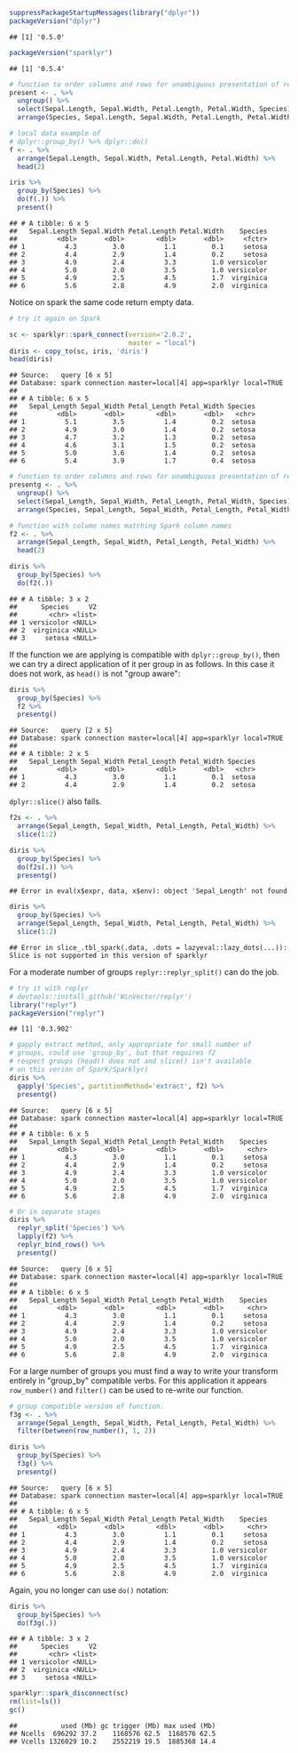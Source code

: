<!-- README.md is generated from README.Rmd. Please edit that file -->
``` r
suppressPackageStartupMessages(library("dplyr"))
packageVersion("dplyr")
```

    ## [1] '0.5.0'

``` r
packageVersion("sparklyr")
```

    ## [1] '0.5.4'

``` r
# function to order columns and rows for unambiguous presentation of results
present <- . %>%
  ungroup() %>%
  select(Sepal.Length, Sepal.Width, Petal.Length, Petal.Width, Species) %>%
  arrange(Species, Sepal.Length, Sepal.Width, Petal.Length, Petal.Width)

# local data example of 
# dplyr::group_by() %>% dplyr::do()
f <- . %>% 
  arrange(Sepal.Length, Sepal.Width, Petal.Length, Petal.Width) %>%
  head(2)

iris %>% 
  group_by(Species) %>% 
  do(f(.)) %>% 
  present()
```

    ## # A tibble: 6 x 5
    ##   Sepal.Length Sepal.Width Petal.Length Petal.Width    Species
    ##          <dbl>       <dbl>        <dbl>       <dbl>     <fctr>
    ## 1          4.3         3.0          1.1         0.1     setosa
    ## 2          4.4         2.9          1.4         0.2     setosa
    ## 3          4.9         2.4          3.3         1.0 versicolor
    ## 4          5.0         2.0          3.5         1.0 versicolor
    ## 5          4.9         2.5          4.5         1.7  virginica
    ## 6          5.6         2.8          4.9         2.0  virginica

Notice on spark the same code return empty data.

``` r
# try it again on Spark

sc <- sparklyr::spark_connect(version='2.0.2', 
                              master = "local")
diris <- copy_to(sc, iris, 'diris')
head(diris)
```

    ## Source:   query [6 x 5]
    ## Database: spark connection master=local[4] app=sparklyr local=TRUE
    ## 
    ## # A tibble: 6 x 5
    ##   Sepal_Length Sepal_Width Petal_Length Petal_Width Species
    ##          <dbl>       <dbl>        <dbl>       <dbl>   <chr>
    ## 1          5.1         3.5          1.4         0.2  setosa
    ## 2          4.9         3.0          1.4         0.2  setosa
    ## 3          4.7         3.2          1.3         0.2  setosa
    ## 4          4.6         3.1          1.5         0.2  setosa
    ## 5          5.0         3.6          1.4         0.2  setosa
    ## 6          5.4         3.9          1.7         0.4  setosa

``` r
# function to order columns and rows for unambiguous presentation of results
presentg <- . %>%
  ungroup() %>%
  select(Sepal_Length, Sepal_Width, Petal_Length, Petal_Width, Species) %>%
  arrange(Species, Sepal_Length, Sepal_Width, Petal_Length, Petal_Width)

# function with column names matching Spark column names
f2 <- . %>% 
  arrange(Sepal_Length, Sepal_Width, Petal_Length, Petal_Width) %>%
  head(2)

diris %>% 
  group_by(Species) %>% 
  do(f2(.))
```

    ## # A tibble: 3 x 2
    ##      Species     V2
    ##        <chr> <list>
    ## 1 versicolor <NULL>
    ## 2  virginica <NULL>
    ## 3     setosa <NULL>

If the function we are applying is compatible with `dplyr::group_by()`, then we can try a direct application of it per group in as follows. In this case it does not work, as `head()` is not "group aware":

``` r
diris %>%
  group_by(Species) %>%
  f2 %>%
  presentg()
```

    ## Source:   query [2 x 5]
    ## Database: spark connection master=local[4] app=sparklyr local=TRUE
    ## 
    ## # A tibble: 2 x 5
    ##   Sepal_Length Sepal_Width Petal_Length Petal_Width Species
    ##          <dbl>       <dbl>        <dbl>       <dbl>   <chr>
    ## 1          4.3         3.0          1.1         0.1  setosa
    ## 2          4.4         2.9          1.4         0.2  setosa

`dplyr::slice()` also fails.

``` r
f2s <- . %>% 
  arrange(Sepal_Length, Sepal_Width, Petal_Length, Petal_Width) %>%
  slice(1:2)

diris %>% 
  group_by(Species) %>% 
  do(f2s(.)) %>% 
  presentg()
```

    ## Error in eval(x$expr, data, x$env): object 'Sepal_Length' not found

``` r
diris %>%
  group_by(Species) %>%
  arrange(Sepal_Length, Sepal_Width, Petal_Length, Petal_Width) %>%
  slice(1:2)
```

    ## Error in slice_.tbl_spark(.data, .dots = lazyeval::lazy_dots(...)): Slice is not supported in this version of sparklyr

For a moderate number of groups `replyr::replyr_split()` can do the job.

``` r
# try it with replyr
# devtools::install_github('WinVector/replyr')
library("replyr")
packageVersion("replyr")
```

    ## [1] '0.3.902'

``` r
# gapply extract method, only appropriate for small number of
# groups, could use 'group_by', but that requires f2
# respect groups (head() does not and slice() isn't available
# on this verion of Spark/Sparklyr)
diris %>% 
  gapply('Species', partitionMethod='extract', f2) %>%
  presentg()
```

    ## Source:   query [6 x 5]
    ## Database: spark connection master=local[4] app=sparklyr local=TRUE
    ## 
    ## # A tibble: 6 x 5
    ##   Sepal_Length Sepal_Width Petal_Length Petal_Width    Species
    ##          <dbl>       <dbl>        <dbl>       <dbl>      <chr>
    ## 1          4.3         3.0          1.1         0.1     setosa
    ## 2          4.4         2.9          1.4         0.2     setosa
    ## 3          4.9         2.4          3.3         1.0 versicolor
    ## 4          5.0         2.0          3.5         1.0 versicolor
    ## 5          4.9         2.5          4.5         1.7  virginica
    ## 6          5.6         2.8          4.9         2.0  virginica

``` r
# Or in separate stages
diris %>% 
  replyr_split('Species') %>%
  lapply(f2) %>%
  replyr_bind_rows() %>%
  presentg()
```

    ## Source:   query [6 x 5]
    ## Database: spark connection master=local[4] app=sparklyr local=TRUE
    ## 
    ## # A tibble: 6 x 5
    ##   Sepal_Length Sepal_Width Petal_Length Petal_Width    Species
    ##          <dbl>       <dbl>        <dbl>       <dbl>      <chr>
    ## 1          4.3         3.0          1.1         0.1     setosa
    ## 2          4.4         2.9          1.4         0.2     setosa
    ## 3          4.9         2.4          3.3         1.0 versicolor
    ## 4          5.0         2.0          3.5         1.0 versicolor
    ## 5          4.9         2.5          4.5         1.7  virginica
    ## 6          5.6         2.8          4.9         2.0  virginica

For a large number of groups you must find a way to write your transform entirely in "group\_by" compatible verbs. For this application it appears `row_number()` and `filter()` can be used to re-write our function.

``` r
# group compatible version of function.
f3g <- . %>%
  arrange(Sepal_Length, Sepal_Width, Petal_Length, Petal_Width) %>%
  filter(between(row_number(), 1, 2))

diris %>% 
  group_by(Species) %>% 
  f3g() %>%
  presentg()
```

    ## Source:   query [6 x 5]
    ## Database: spark connection master=local[4] app=sparklyr local=TRUE
    ## 
    ## # A tibble: 6 x 5
    ##   Sepal_Length Sepal_Width Petal_Length Petal_Width    Species
    ##          <dbl>       <dbl>        <dbl>       <dbl>      <chr>
    ## 1          4.3         3.0          1.1         0.1     setosa
    ## 2          4.4         2.9          1.4         0.2     setosa
    ## 3          4.9         2.4          3.3         1.0 versicolor
    ## 4          5.0         2.0          3.5         1.0 versicolor
    ## 5          4.9         2.5          4.5         1.7  virginica
    ## 6          5.6         2.8          4.9         2.0  virginica

Again, you no longer can use `do()` notation:

``` r
diris %>% 
  group_by(Species) %>% 
  do(f3g(.))
```

    ## # A tibble: 3 x 2
    ##      Species     V2
    ##        <chr> <list>
    ## 1 versicolor <NULL>
    ## 2  virginica <NULL>
    ## 3     setosa <NULL>

``` r
sparklyr::spark_disconnect(sc)
rm(list=ls())
gc()
```

    ##           used (Mb) gc trigger (Mb) max used (Mb)
    ## Ncells  696292 37.2    1168576 62.5  1168576 62.5
    ## Vcells 1326029 10.2    2552219 19.5  1885368 14.4
